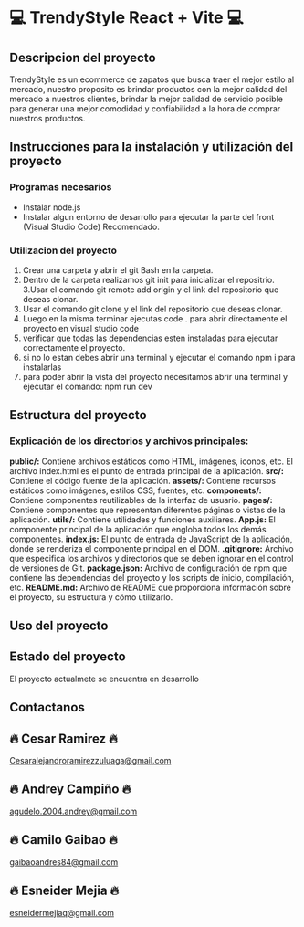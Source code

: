 # 💻 TrendyStyle React + Vite 💻

## Descripcion del proyecto

TrendyStyle es un ecommerce de zapatos que busca traer el mejor estilo al mercado, nuestro proposito es brindar productos con la mejor calidad del mercado a nuestros clientes, brindar la mejor calidad de servicio posible para generar una mejor comodidad y confiabilidad a la hora de comprar nuestros productos.

## Instrucciones para la instalación y utilización del proyecto

### Programas necesarios

- Instalar node.js
- Instalar algun entorno de desarrollo para ejecutar la parte del front (Visual Studio Code) Recomendado.

### Utilizacion del proyecto

1. Crear una carpeta y abrir el git Bash en la carpeta.
2. Dentro de la carpeta realizamos git init para inicializar el repositrio.
   3.Usar el comando git remote add origin y el link del repositorio que deseas clonar.
3. Usar el comando git clone y el link del repositorio que deseas clonar.
4. Luego en la misma terminar ejecutas code . para abrir directamente el proyecto en visual studio code
5. verificar que todas las dependencias esten instaladas para ejecutar correctamente el proyecto.
6. si no lo estan debes abrir una terminal y ejecutar el comando npm i para instalarlas
7. para poder abrir la vista del proyecto necesitamos abrir una terminal y ejecutar el comando: npm run dev

## Estructura del proyecto

### Explicación de los directorios y archivos principales:

**public/:** Contiene archivos estáticos como HTML, imágenes, iconos, etc. El archivo index.html es el punto de entrada principal de la aplicación.
**src/:** Contiene el código fuente de la aplicación.
**assets/:** Contiene recursos estáticos como imágenes, estilos CSS, fuentes, etc.
**components/:** Contiene componentes reutilizables de la interfaz de usuario.
**pages/:** Contiene componentes que representan diferentes páginas o vistas de la aplicación.
**utils/:** Contiene utilidades y funciones auxiliares.
**App.js:** El componente principal de la aplicación que engloba todos los demás componentes.
**index.js:** El punto de entrada de JavaScript de la aplicación, donde se renderiza el componente principal en el DOM.
**.gitignore:** Archivo que especifica los archivos y directorios que se deben ignorar en el control de versiones de Git.
**package.json:** Archivo de configuración de npm que contiene las dependencias del proyecto y los scripts de inicio, compilación, etc.
**README.md:** Archivo de README que proporciona información sobre el proyecto, su estructura y cómo utilizarlo.

## Uso del proyecto

## Estado del proyecto

El proyecto actualmete se encuentra en desarrollo

## Contactanos

## 🔥 Cesar Ramirez 🔥

Cesaralejandroramirezzuluaga@gmail.com

## 🔥 Andrey Campiño 🔥

agudelo.2004.andrey@gmail.com

## 🔥 Camilo Gaibao 🔥

gaibaoandres84@gmail.com

## 🔥 Esneider Mejia 🔥

esneidermejiaq@gmail.com
